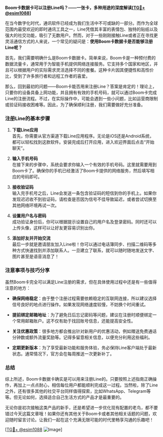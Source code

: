 **Boom卡数据卡可以注册Line吗？——一张卡，多种用途的深度解读[[TG💪+ @esim1088](https://t.me/s/esim1088)]**

在当今数字化时代，通讯软件已经成为我们生活中不可或缺的一部分。而作为全球范围内最受欢迎的即时通讯工具之一，Line凭借其丰富的表情包、独特的贴纸以及强大的社交功能，吸引了无数用户。然而，对于一些刚刚接触Line或者正在寻找更灵活通信方式的人来说，一个常见的疑问是：**使用Boom卡数据卡是否能够注册Line呢？**

首先，我们需要明确什么是Boom卡数据卡。简单来说，Boom卡是一种预付费的数据流量卡，通常用于为智能手机提供网络连接服务。它支持多个国家和地区，并且可以根据用户的实际需求灵活选择不同的套餐。这种卡片因其便捷性和高性价比，受到了许多旅行者和远程工作者的喜爱。

那么，回到最初的问题——Boom卡能否用来注册Line？答案是肯定的！理论上，只要你的设备具备上网功能，并且拥有有效的手机号码，就可以通过Boom卡完成Line的注册流程。不过，在实际操作中，可能会遇到一些小问题，比如运营商限制或验证码接收困难等。因此，为了确保顺利注册，我们需要做好充分准备。

### 注册Line的基本步骤

1. **下载Line应用**  
   首先，你需要从官方渠道下载Line应用程序。无论是iOS还是Android系统，都可以轻松找到这款软件。安装完成后打开应用，进入欢迎界面后点击“开始聊天”。

2. **输入手机号码**  
   在接下来的步骤中，系统会要求你输入一个有效的手机号码。这里就需要用到Boom卡了。确保你的手机已经激活了Boom卡提供的网络服务，然后填写相应的号码即可。

3. **接收验证码**  
   输入完手机号之后，Line会发送一条包含验证码的短信到你的手机上。如果你发现迟迟收不到验证码，请检查是否因为信号不佳导致延迟，或者尝试切换至其他网络环境再试一次。

4. **设置用户名与密码**  
   成功验证身份后，你可以根据提示设置自己的用户名及登录密码。同时还可以上传头像，这样可以让好友更容易识别出你。

5. **添加好友并开始交流**  
   最后一步就是邀请朋友加入Line啦！你可以通过电话簿同步、扫描二维码等多种方式快速找到并添加联系人。一旦建立了联系，就可以随时随地发送文字、图片甚至是语音消息了！

### 注意事项与技巧分享

虽然Boom卡完全可以满足Line注册的需求，但在具体使用过程中还是有一些值得注意的地方：

- **确保网络稳定**：由于整个注册过程需要依赖稳定的互联网连接，所以建议选择信号良好的地点进行操作。如果发现网络速度较慢，不妨换个时间重试。
  
- **提前绑定邮箱地址**：为了避免日后忘记密码等问题，建议在注册时顺便绑定一个常用邮箱账户。这不仅有助于找回账号信息，还能提高安全性。

- **关注优惠政策**：很多地方都会推出针对新用户的优惠活动，例如赠送免费通话分钟数或额外流量奖励等。记得多留意相关信息，以便充分利用这些福利。

- **定期更新版本**：为了享受最新功能和服务体验，务必保持Line客户端处于最新状态。通常情况下，官方会在每周推送一次更新补丁。

### 总结

综上所述，Boom卡数据卡确实是可以用来注册Line的。只要按照上述指南正确操作，再加上一点点耐心，相信每位用户都能顺利完成这一过程。当然啦，除了Line之外，还有很多其他的社交平台同样值得探索，比如WhatsApp、Telegram等等。但无论如何，选择适合自己生活方式的产品才是最重要的。

无论你是初次接触这类产品的新手，还是希望进一步优化现有配置的老鸟，都不要错过今天这篇文章哦！如果你还有其他关于Boom卡或者其他相关话题的问题，欢迎随时留言讨论。让我们一起在这个充满无限可能的时代里畅享沟通的乐趣吧！

[[TG💪+ @esim1088](https://t.me/s/esim1088) ![Image](https://i.postimg.cc/4NQfJmqS/Snipaste-2025-05-13-00-14-12.png)]